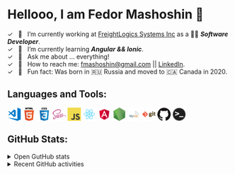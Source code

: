 # Hellooo, I am Fedor Mashoshin 👋

&#10003; &nbsp;  🔭 &nbsp; I’m currently working at [FreightLogics Systems Inc](https://www.freightlogics.com/) as a 👨‍💻 ***Software Developer***. <br/>
&#10003; &nbsp; 📖  &nbsp; I’m currently learning ***Angular && Ionic***.<br/>
&#10003; &nbsp; 💬  &nbsp; Ask me about ... everything!<br/>
&#10003; &nbsp; 📮  &nbsp; How to reach me: fmashoshin@gmail.com || [LinkedIn](https://www.linkedin.com/in/fedor-mashoshin/).<br/>
&#10003; &nbsp; 🤪  &nbsp; Fun fact: Was born in 🇷🇺 Russia and moved to 🇨🇦 Canada in 2020.<br/>


## Languages and Tools:
<img align="center" alt="Visual Studio Code" width="30px" src="https://raw.githubusercontent.com/github/explore/80688e429a7d4ef2fca1e82350fe8e3517d3494d/topics/visual-studio-code/visual-studio-code.png" /> <img align="center" alt="HTML5" width="30px" src="https://raw.githubusercontent.com/github/explore/80688e429a7d4ef2fca1e82350fe8e3517d3494d/topics/html/html.png" /> <img align="center" alt="CSS3" width="30px" src="https://raw.githubusercontent.com/github/explore/80688e429a7d4ef2fca1e82350fe8e3517d3494d/topics/css/css.png" /> <img align="center" alt="Sass" width="30px" src="https://raw.githubusercontent.com/github/explore/80688e429a7d4ef2fca1e82350fe8e3517d3494d/topics/sass/sass.png" /> <img align="center" alt="JavaScript" width="30px" src="https://raw.githubusercontent.com/github/explore/80688e429a7d4ef2fca1e82350fe8e3517d3494d/topics/javascript/javascript.png" /> <img align="center" alt="React" width="30px" src="https://raw.githubusercontent.com/github/explore/80688e429a7d4ef2fca1e82350fe8e3517d3494d/topics/react/react.png" /> <img align="center" alt="Gatsby" width="30px" src="https://raw.githubusercontent.com/github/explore/e94815998e4e0713912fed477a1f346ec04c3da2/topics/angular/angular.png" /> <img align="center" alt="Node.js" width="30px" src="https://raw.githubusercontent.com/github/explore/80688e429a7d4ef2fca1e82350fe8e3517d3494d/topics/nodejs/nodejs.png" /> <img align="center" alt="MySQL" width="30px" src="https://raw.githubusercontent.com/github/explore/80688e429a7d4ef2fca1e82350fe8e3517d3494d/topics/mysql/mysql.png" /> <img align="center" alt="Git" width="30px" src="https://raw.githubusercontent.com/github/explore/80688e429a7d4ef2fca1e82350fe8e3517d3494d/topics/git/git.png" /> <img align="center" alt="GitHub" width="30px" src="https://raw.githubusercontent.com/github/explore/78df643247d429f6cc873026c0622819ad797942/topics/github/github.png" /> <img align="center" alt="Terminal" width="30px" src="https://raw.githubusercontent.com/github/explore/80688e429a7d4ef2fca1e82350fe8e3517d3494d/topics/terminal/terminal.png" />


## GitHub Stats:

<details>
  <summary> Open GutHub stats</summary>

![FedorMashoshin's GitHub stats](https://github-readme-stats.vercel.app/api?username=FedorMashoshin&show_icons=true&title_color=000084&text_color=D5331E&icon_color=feb729&bg_color=f8f8ff&line_height=20)
![FedorMashoshin's GitHub language usage stats](https://github-readme-stats.vercel.app/api/top-langs/?username=FedorMashoshin&layout=compact&hide=TSQL&bg_color=F8F8FF&title_color=000084&text_color=D5331E&icon_color=feb729&langs_count=7)
</details>


<details>
  <summary> Recent GitHub activities</summary>
  
<!--START_SECTION:activity-->
1. 💪 Opened PR [#13](https://github.com/FedorMashoshin/Ionic-Movie/pull/13) in [FedorMashoshin/Ionic-Movie](https://github.com/FedorMashoshin/Ionic-Movie)
2. 💪 Opened PR [#846](https://github.com/anuraghazra/github-readme-stats/pull/846) in [anuraghazra/github-readme-stats](https://github.com/anuraghazra/github-readme-stats)
3. 🎉 Merged PR [#4](https://github.com/FedorMashoshin/Ionic-WeatherApp/pull/4) in [FedorMashoshin/Ionic-WeatherApp](https://github.com/FedorMashoshin/Ionic-WeatherApp)
4. 💪 Opened PR [#4](https://github.com/FedorMashoshin/Ionic-WeatherApp/pull/4) in [FedorMashoshin/Ionic-WeatherApp](https://github.com/FedorMashoshin/Ionic-WeatherApp)
5. 🎉 Merged PR [#3](https://github.com/FedorMashoshin/Ionic-WeatherApp/pull/3) in [FedorMashoshin/Ionic-WeatherApp](https://github.com/FedorMashoshin/Ionic-WeatherApp)
<!--END_SECTION:activity-->

  </details>
